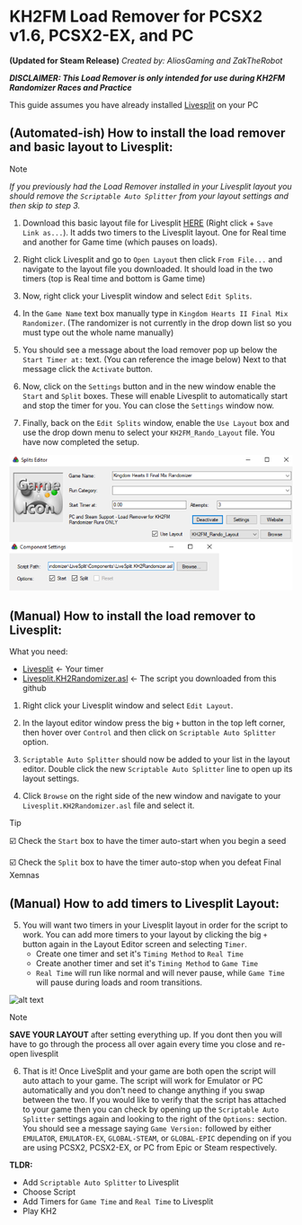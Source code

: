 # KH2FM Load Remover for PCSX2 v1.6, PCSX2-EX, and PC

**(Updated for Steam Release)** *Created by: AliosGaming and ZakTheRobot* 

***DISCLAIMER: This Load Remover is only intended for use during KH2FM Randomizer Races and Practice***

This guide assumes you have already installed [Livesplit](https://livesplit.org/) on your PC
## (Automated-ish) How to install the load remover and basic layout to Livesplit:

> [!NOTE]
> *If you previously had the Load Remover installed in your Livesplit layout you should remove the `Scriptable Auto Splitter` from your layout settings and then skip to step 3.*

1. Download this basic layout file for Livesplit [HERE](https://raw.githubusercontent.com/aliosgaming/KH2FM_Load_Remover-FOR-RANDOMIZER/main/KH2FM_Rando_Layout.lsl) (Right click + `Save Link as...`). It adds two timers to the Livesplit layout. One for Real time and another for Game time (which pauses on loads).

2. Right click Livesplit and go to `Open Layout` then click `From File...` and navigate to the layout file you downloaded. It should load in the two timers (top is Real time and bottom is Game time)

3. Now, right click your Livesplit window and select `Edit Splits`.

4. In the `Game Name` text box manually type in `Kingdom Hearts II Final Mix Randomizer`. (The randomizer is not currently in the drop down list so you must type out the whole name manually)

5. You should see a message about the load remover pop up below the `Start Timer at:` text. (You can reference the image below) Next to that message click the `Activate` button.

6. Now, click on the `Settings` button and in the new window enable the `Start` and `Split` boxes. These will enable Livesplit to automatically start and stop the timer for you. You can close the `Settings` window now.

7. Finally, back on the `Edit Splits` window, enable the `Use Layout` box and use the drop down menu to select your `KH2FM_Rando_Layout` file. You have now completed the setup. 

![Splits Example](edit_splits.png)
 
## (Manual) How to install the load remover to Livesplit:

What you need:
 - [Livesplit](https://livesplit.org/) <- Your timer
 - [Livesplit.KH2Randomizer.asl](https://github.com/aliosgaming/KH2FM_Load_Remover-FOR-RANDOMIZER/releases/tag/v2.3) <- The script you downloaded from this github
 
1. Right click your Livesplit window and select `Edit Layout`.

2. In the layout editor window press the big `+` button in the top left corner, then hover over `Control` and then click on `Scriptable Auto Splitter` option.

3. `Scriptable Auto Splitter` should now be added to your list in the layout editor. Double click the new `Scriptable Auto Splitter` line to open up its layout settings.
	
4. Click `Browse` on the right side of the new window and navigate to your `Livesplit.KH2Randomizer.asl` file and select it.
> [!TIP]
> :ballot_box_with_check: Check the `Start` box to have the timer auto-start when you begin a seed
>
> :ballot_box_with_check: Check the `Split` box to have the timer auto-stop when you defeat Final Xemnas


## (Manual) How to add timers to Livesplit Layout:

5. You will want two timers in your Livesplit layout in order for the script to work. You can add more timers to your layout by clicking the big `+` button again in the Layout Editor screen and selecting `Timer`.
   * Create one timer and set it's `Timing Method` to `Real Time`
   * Create another timer and set it's `Timing Method` to `Game Time`
   * `Real Time` will run like normal and will never pause, while `Game Time` will pause during loads and room transitions.

![alt text](https://i.imgur.com/G9Pb7Wh.png)

> [!NOTE]
> **SAVE YOUR LAYOUT** after setting everything up. If you dont then you will have to go through the process all over again every time you close and re-open livesplit

6. That is it! Once LiveSplit and your game are both open the script will auto attach to your game. The script will work for Emulator or PC automatically and you don't need to change anything if you swap between the two. If you would like to verify that the script has attached to your game then you can check by opening up the `Scriptable Auto Splitter` settings again and looking to the right of the `Options:` section. You should see a message saying `Game Version:` followed by either `EMULATOR`, `EMULATOR-EX`, `GLOBAL-STEAM`, or `GLOBAL-EPIC` depending on if you are using PCSX2, PCSX2-EX, or PC from Epic or Steam respectively.  

**TLDR:**
- Add `Scriptable Auto Splitter` to Livesplit
- Choose Script
- Add Timers for `Game Time` and `Real Time` to Livesplit
- Play KH2


